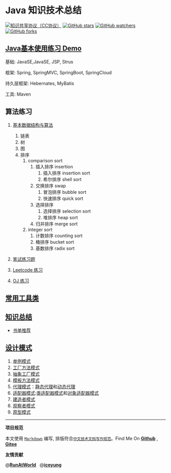 # Java 知识技术总结

[![知识共享协议（CC协议）](https://img.shields.io/badge/License-Creative%20Commons-DC3D24.svg)](https://creativecommons.org/licenses/by-nc-sa/4.0/deed.zh)
[![GitHub stars](https://img.shields.io/github/stars/hbulpf/JavaPrinciple.svg?label=Stars)](https://github.com/hbulpf/JavaPrinciple)
[![GitHub watchers](https://img.shields.io/github/watchers/hbulpf/JavaPrinciple.svg?label=Watchers)](https://github.com/hbulpf/JavaPrinciple/watchers)
[![GitHub forks](https://img.shields.io/github/forks/hbulpf/JavaPrinciple.svg?label=Forks)](https://github.com/hbulpf/JavaPrinciple/fork)

## [Java基本使用练习 Demo](src/dev/demo/README.md)

基础: JavaSE,JavaSE, JSP, Strus

框架: Spring, SpringMVC, SpringBoot, SpringCloud

持久层框架: Hebernates, MyBatis

工具: Maven

## 算法练习

1. [基本数据结构与算法](src/dev/algorithm/README.md)
    1. 链表
    1. 树
    1. 图
    1. 排序
        1. comparison sort
            1. 插入排序 insertion
                1. 插入排序 insertion sort
                2. 希尔排序 shell sort
            2. 交换排序 swap
                1. 冒泡排序 bubble sort
                2. 快速排序 quick sort
            3. 选择排序
                1. 选择排序 selection sort
                2. 堆排序 heap sort
            4. 归并排序 merge sort
        1. integer sort
            1. 计数排序 counting sort
            2. 桶排序 bucket sort
            3. 基数排序 radix sort


1. [笔试练习题](src/dev/exams/README.md)

1. [Leetcode 练习](src/dev/leetcode/README.md)

2. [OJ 练习](src/dev/oj/README.md)

## [常用工具类](src/dev/utils/README.md)

## [知识总结](knowledge/README.md)

- [书单推荐](BookList.md)

## [设计模式](src/dev/designpattern/README.md)

1. [单例模式](src/dev/designpattern/singleton)
1. [工厂方法模式](src/dev/designpattern/factorymethod)
1. [抽象工厂模式](src/dev/designpattern/abstractfactory)
1. [模板方法模式](src/dev/designpattern/model)
1. [代理模式](src/dev/designpattern)：[静态代理](dev/designpattern/proxy/staticproxy)和[动态代理](dev/designpattern/proxy/dynamicproxy)
1. [适配器模式](src/dev/designpattern/adapter):[类适配器模式](dev/designpattern/adapter/classAdapter)和[对象适配器模式](dev/designpattern/adapter/objectAdapter)
2. [建造者模式](src/dev/designpattern/builder)
2. [观察者模式](src/dev/designpattern/observer)
2. [原型模式](src/dev/designpattern/prototype)


----------------------------------------

**项目规范**

本文使用 [`Markdown`](https://www.markdownguide.org/basic-syntax) 编写, 排版符合[`中文技术文档写作规范`](https://github.com/hbulpf/document-style-guide)。Find Me On [**Github**](https://github.com/hbulpf/JavaPrinciple) , [**Gitee**](https://gitee.com/sifangcloud/JavaPrinciple)

**友情贡献**

@[**RunAtWorld**](http://www.github.com/RunAtWorld)  &nbsp;  @[**iceyung**](https://github.com/iceyung) 

